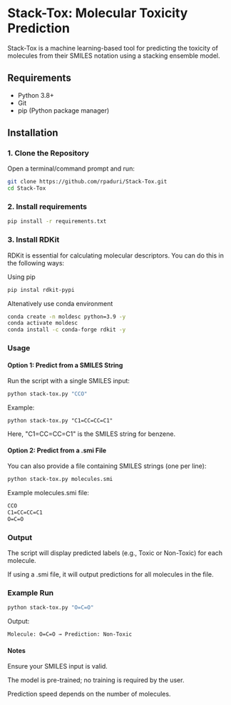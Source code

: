 # Stack-Tox: Molecular Toxicity Prediction

Stack-Tox is a machine learning-based tool for predicting the toxicity of molecules from their SMILES notation using a stacking ensemble model.

## Requirements
- Python 3.8+
- Git
- pip (Python package manager)

## Installation

### 1. Clone the Repository
Open a terminal/command prompt and run:
```bash
git clone https://github.com/rpaduri/Stack-Tox.git
cd Stack-Tox
```
### 2. Install requirements
```bash
pip install -r requirements.txt
```
### 3. Install RDKit

RDKit is essential for calculating molecular descriptors. You can do this in the following ways:

Using pip

```bash
pip instal rdkit-pypi
```
Altenatively use conda environment

```bash
conda create -n moldesc python=3.9 -y
conda activate moldesc
conda install -c conda-forge rdkit -y
```
### Usage
#### Option 1: Predict from a SMILES String

Run the script with a single SMILES input:
```bash
python stack-tox.py "CCO"
```

Example:
```
python stack-tox.py "C1=CC=CC=C1"
```

Here, "C1=CC=CC=C1" is the SMILES string for benzene.

#### Option 2: Predict from a .smi File

You can also provide a file containing SMILES strings (one per line):
```bash
python stack-tox.py molecules.smi
```

Example molecules.smi file:
```txt
CCO
C1=CC=CC=C1
O=C=O
```
### Output

The script will display predicted labels (e.g., Toxic or Non-Toxic) for each molecule.

If using a .smi file, it will output predictions for all molecules in the file.

### Example Run
```bash
python stack-tox.py "O=C=O"
```

Output:
``` bash
Molecule: O=C=O → Prediction: Non-Toxic
```
#### Notes

Ensure your SMILES input is valid.

The model is pre-trained; no training is required by the user.

Prediction speed depends on the number of molecules.
